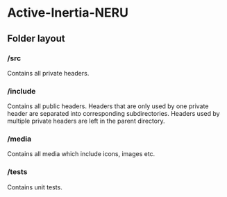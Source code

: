 # Active-Inertia-NERU

## Folder layout

### **/src**
Contains all private headers.

### **/include**
Contains all public headers. Headers that are only used by one private header are separated into corresponding subdirectories. Headers used by multiple private headers are left in the parent directory.

### **/media**
Contains all media which include icons, images etc.

### **/tests**
Contains unit tests.